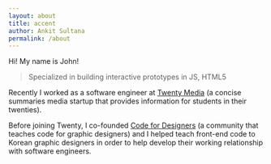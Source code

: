 ```yaml
---
layout: about
title: accent
author: Ankit Sultana
permalink: /about
---
```


Hi! My name is John!

> Specialized in building interactive prototypes in JS, HTML5

Recently I worked as a software engineer at <ins>Twenty Media</ins> (a concise summaries media startup that provides information for students in their twenties).

Before joining Twenty, I co-founded <ins>Code for Designers</ins> (a community that teaches code for graphic designers) and I helped teach front-end code to Korean graphic designers in order to help develop their working relationship with software engineers.